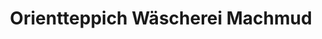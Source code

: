 ---
title: "Orientteppich Wäscherei Machmud"
url: /bad-reichenhall/orientteppich-waescherei-machmud/
shop: Wäscherei
---